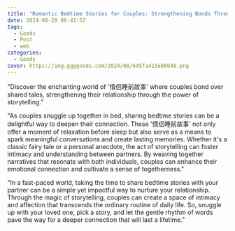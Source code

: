 ```yaml
---
title: "Romantic Bedtime Stories for Couples: Strengthening Bonds Through Shared Tales"
date: 2024-08-28 06:41:57
tags:
  - Goods
  - Post
  - web
categories:
  - Goods
cover: https://img.ggggoods.com/2024/08/645fa415e86948.png
---
```


"Discover the enchanting world of '情侣睡前故事' where couples bond over shared tales, strengthening their relationship through the power of storytelling."

"As couples snuggle up together in bed, sharing bedtime stories can be a delightful way to deepen their connection. These '情侣睡前故事' not only offer a moment of relaxation before sleep but also serve as a means to spark meaningful conversations and create lasting memories. Whether it's a classic fairy tale or a personal anecdote, the act of storytelling can foster intimacy and understanding between partners. By weaving together narratives that resonate with both individuals, couples can enhance their emotional connection and cultivate a sense of togetherness."

"In a fast-paced world, taking the time to share bedtime stories with your partner can be a simple yet impactful way to nurture your relationship. Through the magic of storytelling, couples can create a space of intimacy and affection that transcends the ordinary routine of daily life. So, snuggle up with your loved one, pick a story, and let the gentle rhythm of words pave the way for a deeper connection that will last a lifetime."
